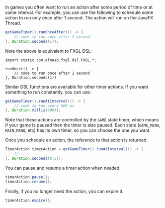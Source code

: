 In games you often want to run an action after some period of time or at some interval.
For example, you can use the following to schedule some action to run only once after 1 second.
The action will run on the JavaFX Thread.

```java
getGameTimer().runOnceAfter(() -> {
    // code to run once after 1 second
}, Duration.seconds(1));
```

Note the above is equivalent to FXGL DSL:

```
import static com.almasb.fxgl.dsl.FXGL.*;

runOnce(() -> {
    // code to run once after 1 second
}, Duration.seconds(1))
```

Similar DSL functions are available for other timer actions.
If you want something to run constantly, you can use:

```java
getGameTimer().runAtInterval(() -> {
    // code to run every 300 ms
}, Duration.millis(300));
```

Note that these actions are controlled by the `GAME` state timer,
which means if your game is paused then the timer is also paused.
Each state (`GAME_MENU`, `MAIN_MENU`, etc) has its own timer, so you can choose the one you want.

Once you schedule an action, the reference to that action is returned.

```java
TimerAction timerAction = getGameTimer().runAtInterval(() -> {
    // ...
}, Duration.seconds(0.5));
```

You can pause and resume a timer action when needed.

```java
timerAction.pause();
timerAction.resume();
```

Finally, if you no longer need the action, you can expire it.

```java
timerAction.expire();
```